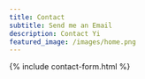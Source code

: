 ```yaml
---
title: Contact
subtitle: Send me an Email
description: Contact Yi
featured_image: /images/home.png
---
```


{% include contact-form.html %}
